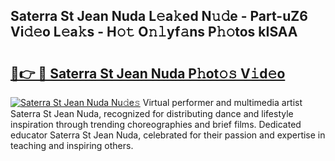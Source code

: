 ## Saterra St Jean Nuda L𝚎a𝚔ed N𝚞𝚍e - Part-uZ6 Vi𝚍𝚎o L𝚎a𝚔s - H𝚘𝚝 O𝚗𝚕yf𝚊ns P𝚑𝚘tos kISAA

# <h2><a href="http://kf9orf0.oniu.top/?m=Saterra+St+Jean+Nuda">🔗👉 🔴 Saterra St Jean Nuda P𝚑ot𝚘𝚜 V𝚒d𝚎o</a></h2>

[![Saterra St Jean Nuda Nu𝚍e𝚜](https://i.imgur.com/0qMVB7G.gif)](http://kf9orf0.oniu.top/?m=Saterra+St+Jean+Nuda)
Virtual performer and multimedia artist Saterra St Jean Nuda, recognized for distributing dance and lifestyle inspiration through trending choreographies and brief films. Dedicated educator Saterra St Jean Nuda, celebrated for their passion and expertise in teaching and inspiring others.  
